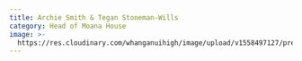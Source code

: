 ```yaml
---
title: Archie Smith & Tegan Stoneman-Wills
category: Head of Moana House
image: >-
  https://res.cloudinary.com/whanganuihigh/image/upload/v1558497127/prefects/Heads_of_Moana_-_Archie_Smith_and_Tegan_Stoneman-Wills_3.jpg
---
```



